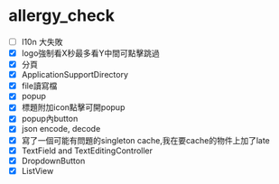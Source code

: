 # allergy_check

- [ ] l10n 大失敗  
- [x] logo強制看X秒最多看Y中間可點擊跳過  
- [x] 分頁  
- [x] ApplicationSupportDirectory 
- [x] file讀寫檔
- [x] popup  
- [x] 標題附加icon點擊可開popup  
- [x] popup內button  
- [x] json encode, decode
- [x] 寫了一個可能有問題的singleton cache,我在要cache的物件上加了late
- [x] TextField and TextEditingController
- [x] DropdownButton
- [x] ListView
